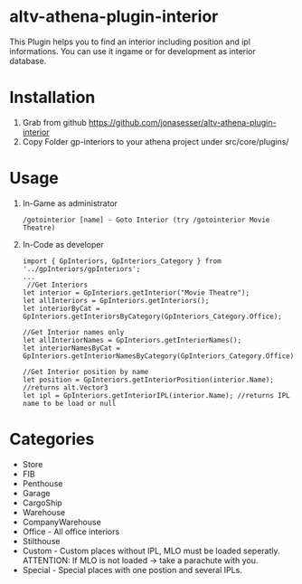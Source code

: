 # altv-athena-plugin-interior

This Plugin helps you to find an interior including position and ipl informations.
You can use it ingame or for development as interior database.

# Installation

1. Grab from github
    https://github.com/jonasesser/altv-athena-plugin-interior
2. Copy Folder gp-interiors to your athena project under src/core/plugins/

# Usage

1. In-Game as administrator

    ```/gotointerior [name] - Goto Interior (try /gotointerior Movie Theatre)```

2. In-Code as developer

    ```
    import { GpInteriors, GpInteriors_Category } from '../gpInteriors/gpInteriors';
    ...
     //Get Interiors    
    let interior = GpInteriors.getInterior("Movie Theatre");
    let allInteriors = GpInteriors.getInteriors();
    let interiorByCat = GpInteriors.getInteriorsByCategory(GpInteriors_Category.Office);

    //Get Interior names only
    let allInteriorNames = GpInteriors.getInteriorNames();
    let interiorNamesByCat = GpInteriors.getInteriorNamesByCategory(GpInteriors_Category.Office);

    //Get Interior position by name
    let position = GpInteriors.getInteriorPosition(interior.Name);  //returns alt.Vector3
    let ipl = GpInteriors.getInteriorIPL(interior.Name); //returns IPL name to be load or null
    ```

# Categories

- Store
- FIB
- Penthouse
- Garage
- CargoShip
- Warehouse
- CompanyWarehouse
- Office - All office interiors
- Stilthouse
- Custom - Custom places without IPL, MLO must be loaded seperatly. ATTENTION: If MLO is not loaded -> take a parachute with you.
- Special - Special places with one postion and several IPLs.